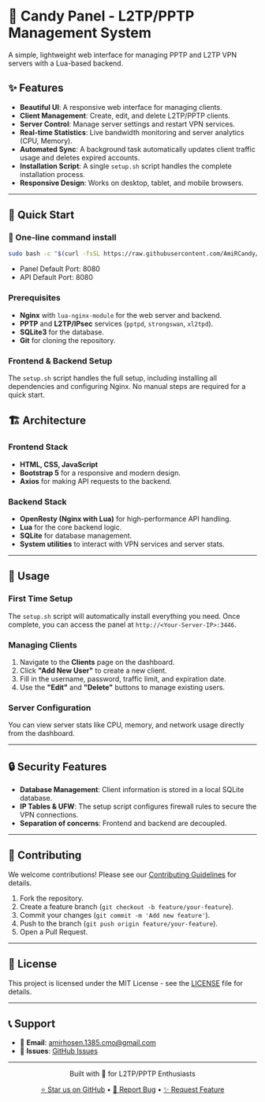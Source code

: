 # 🍭 Candy Panel - L2TP/PPTP Management System

A simple, lightweight web interface for managing PPTP and L2TP VPN servers with a Lua-based backend.

## ✨ Features

  * **Beautiful UI**: A responsive web interface for managing clients.
  * **Client Management**: Create, edit, and delete L2TP/PPTP clients.
  * **Server Control**: Manage server settings and restart VPN services.
  * **Real-time Statistics**: Live bandwidth monitoring and server analytics (CPU, Memory).
  * **Automated Sync**: A background task automatically updates client traffic usage and deletes expired accounts.
  * **Installation Script**: A single `setup.sh` script handles the complete installation process.
  * **Responsive Design**: Works on desktop, tablet, and mobile browsers.

-----

## 🚀 Quick Start

### 🚀 One-line command install

```bash
sudo bash -c "$(curl -fsSL https://raw.githubusercontent.com/AmiRCandy/Candy-Panel-L2TP-PPTP/main/setup.sh)"
```

  - Panel Default Port: 8080
  - API Default Port: 8080

### Prerequisites

  * **Nginx** with `lua-nginx-module` for the web server and backend.
  * **PPTP** and **L2TP/IPsec** services (`pptpd`, `strongswan`, `xl2tpd`).
  * **SQLite3** for the database.
  * **Git** for cloning the repository.

### Frontend & Backend Setup

The `setup.sh` script handles the full setup, including installing all dependencies and configuring Nginx. No manual steps are required for a quick start.

## 🏗️ Architecture

### Frontend Stack

  * **HTML, CSS, JavaScript**
  * **Bootstrap 5** for a responsive and modern design.
  * **Axios** for making API requests to the backend.

### Backend Stack

  * **OpenResty (Nginx with Lua)** for high-performance API handling.
  * **Lua** for the core backend logic.
  * **SQLite** for database management.
  * **System utilities** to interact with VPN services and server stats.

-----

## 🎯 Usage

### First Time Setup

The `setup.sh` script will automatically install everything you need. Once complete, you can access the panel at `http://<Your-Server-IP>:3446`.

### Managing Clients

1.  Navigate to the **Clients** page on the dashboard.
2.  Click **"Add New User"** to create a new client.
3.  Fill in the username, password, traffic limit, and expiration date.
4.  Use the **"Edit"** and **"Delete"** buttons to manage existing users.

### Server Configuration

You can view server stats like CPU, memory, and network usage directly from the dashboard.

-----

## 🔒 Security Features

  * **Database Management**: Client information is stored in a local SQLite database.
  * **IP Tables & UFW**: The setup script configures firewall rules to secure the VPN connections.
  * **Separation of concerns**: Frontend and backend are decoupled.

-----

## 🤝 Contributing

We welcome contributions! Please see our [Contributing Guidelines](https://www.google.com/search?q=CONTRIBUTING.md) for details.

1.  Fork the repository.
2.  Create a feature branch (`git checkout -b feature/your-feature`).
3.  Commit your changes (`git commit -m 'Add new feature'`).
4.  Push to the branch (`git push origin feature/your-feature`).
5.  Open a Pull Request.

-----

## 📝 License

This project is licensed under the MIT License - see the [LICENSE](https://www.google.com/search?q=LICENSE) file for details.

-----

## 📞 Support

  * 📧 **Email**: amirhosen.1385.cmo@gmail.com
  * 🐛 **Issues**: [GitHub Issues](https://www.google.com/search?q=https://github.com/AmiRCandy/Candy-Panel-L2TP-PPTP/issues)

-----

<div align="center">
<p>Built with 💜 for L2TP/PPTP Enthusiasts</p>
<p>
<a href="[https://github.com/AmiRCandy/Candy-Panel-L2TP-PPTP/stargazers](https://www.google.com/search?q=https://github.com/AmiRCandy/Candy-Panel-L2TP-PPTP/stargazers)">⭐ Star us on GitHub</a> •
<a href="[https://github.com/AmiRCandy/Candy-Panel-L2TP-PPTP/issues](https://www.google.com/search?q=https://github.com/AmiRCandy/Candy-Panel-L2TP-PPTP/issues)">🐛 Report Bug</a> •
<a href="[https://github.com/AmiRCandy/Candy-Panel-L2TP-PPTP/issues](https://www.google.com/search?q=https://github.com/AmiRCandy/Candy-Panel-L2TP-PPTP/issues)">✨ Request Feature</a>
</p>
</div>